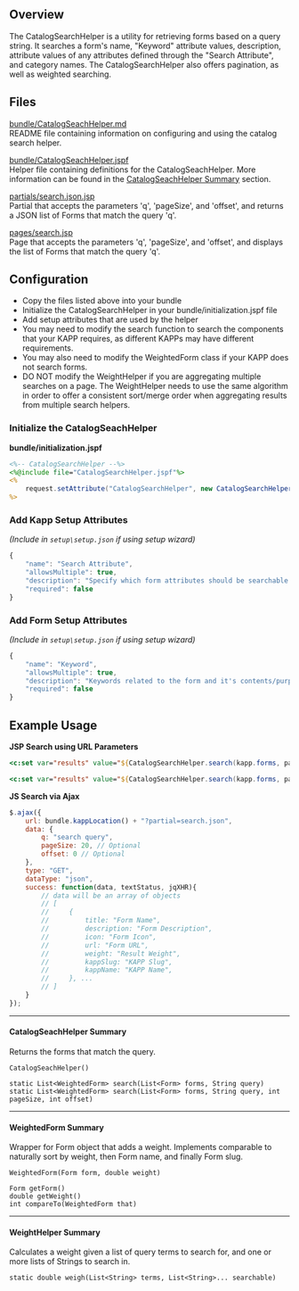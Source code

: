 ## Overview

The CatalogSearchHelper is a utility for retrieving forms based on a query string. 
It searches a form's name, "Keyword" attribute values, description, attribute values of any attributes defined through the "Search Attribute", and category names. 
The CatalogSearchHelper also offers pagination, as well as weighted searching.

## Files

[bundle/CatalogSeachHelper.md](CatalogSeachHelper.md)  
README file containing information on configuring and using the catalog search helper.

[bundle/CatalogSeachHelper.jspf](CatalogSeachHelper.jspf)  
Helper file containing definitions for the CatalogSeachHelper.  More information can be found in
the [CatalogSeachHelper Summary](#catalogseachhelper-summary) section.

[partials/search.json.jsp](search.json.jsp)  
Partial that accepts the parameters 'q', 'pageSize', and 'offset', and returns a JSON list of Forms that match the query 'q'.

[pages/search.jsp](search.jsp)  
Page that accepts the parameters 'q', 'pageSize', and 'offset', and displays the list of Forms that match the query 'q'.

## Configuration

* Copy the files listed above into your bundle
* Initialize the CatalogSearchHelper in your bundle/initialization.jspf file
* Add setup attributes that are used by the helper
* You may need to modify the search function to search the components that your KAPP requires, as different KAPPs may have different requirements. 
* You may also need to modify the WeightedForm class if your KAPP does not search forms. 
* DO NOT modify the WeightHelper if you are aggregating multiple searches on a page. The WeightHelper needs to use the same algorithm in order to offer a consistent sort/merge order when aggregating results from multiple search helpers.

### Initialize the CatalogSeachHelper

**bundle/initialization.jspf**
```jsp
<%-- CatalogSearchHelper --%>
<%@include file="CatalogSearchHelper.jspf"%>
<%
    request.setAttribute("CatalogSearchHelper", new CatalogSearchHelper());
%>
```

### Add Kapp Setup Attributes 
*(Include in `setup\setup.json` if using setup wizard)*
```js
{
    "name": "Search Attribute",
    "allowsMultiple": true,
    "description": "Specify which form attributes should be searchable. Keyword attribute is always searchable and does not need to be specified as a Search Attribute.",
    "required": false
}
```

### Add Form Setup Attributes 
*(Include in `setup\setup.json` if using setup wizard)*
```js
{
    "name": "Keyword",
    "allowsMultiple": true,
    "description": "Keywords related to the form and it's contents/purpose. Used when searching for forms.",
    "required": false
}
```

## Example Usage

**JSP Search using URL Parameters**
```jsp
<c:set var="results" value="${CatalogSearchHelper.search(kapp.forms, param['q']}"/>
```
```jsp
<c:set var="results" value="${CatalogSearchHelper.search(kapp.forms, param['q'], param['pageSize'], param['offset'])}"/>
```

**JS Search via Ajax**
```javascript
$.ajax({
    url: bundle.kappLocation() + "?partial=search.json",
    data: {
        q: "search query",
        pageSize: 20, // Optional
        offset: 0 // Optional
    },
    type: "GET",
    dataType: "json",
    success: function(data, textStatus, jqXHR){
        // data will be an array of objects
        // [
        //     {
        //         title: "Form Name",
        //         description: "Form Description",
        //         icon: "Form Icon",
        //         url: "Form URL",
        //         weight: "Result Weight",
        //         kappSlug: "KAPP Slug",
        //         kappName: "KAPP Name",
        //     }, ...
        // ]
    }
});
```

---

#### CatalogSeachHelper Summary
Returns the forms that match the query.

`CatalogSeachHelper()`

`static List<WeightedForm> search(List<Form> forms, String query)`  
`static List<WeightedForm> search(List<Form> forms, String query, int pageSize, int offset)`  

---

#### WeightedForm Summary
Wrapper for Form object that adds a weight. Implements comparable to naturally sort by weight, then Form name, and finally Form slug.

`WeightedForm(Form form, double weight)`

`Form getForm()`  
`double getWeight()`  
`int compareTo(WeightedForm that)`  

---

#### WeightHelper Summary
Calculates a weight given a list of query terms to search for, and one or more lists of Strings to search in. 

`static double weigh(List<String> terms, List<String>... searchable)`  
